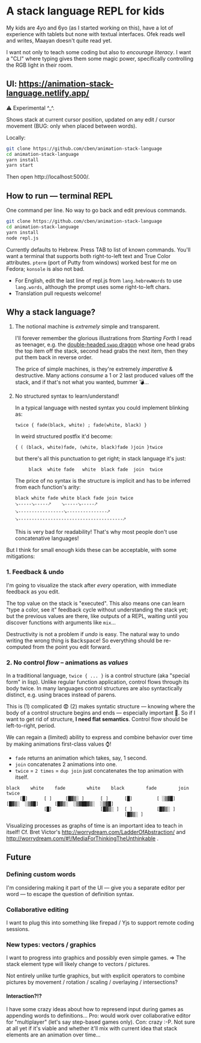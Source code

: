 # A stack language REPL for kids

My kids are 4yo and 6yo (as I started working on this), have a lot of experience with tablets but none with textual interfaces.
Ofek reads well and writes, Maayan doesn't quite read yet.

I want not only to teach some coding but also to _encourage literacy_.
I want a "CLI" where typing gives them some magic power, specifically controlling the RGB light in their room.

## UI: https://animation-stack-language.netlify.app/

⚠ Experimental ^_^.

Shows stack at current cursor position, updated on any edit / cursor movement (BUG: only when placed between words).

Locally:
```sh
git clone https://github.com/cben/animation-stack-language
cd animation-stack-language
yarn install
yarn start
```
Then open http://localhost:5000/.


## How to run — terminal REPL

One command per line.  No way to go back and edit previous commands.

```sh
git clone https://github.com/cben/animation-stack-language
cd animation-stack-language
yarn install
node repl.js
```

Currently defaults to Hebrew.  Press TAB to list of known commands.  You'll want a terminal that supports both right-to-left text and True Color attributes.  `pterm` (port of Putty from windows) worked best for me on Fedora; `konsole` is also not bad.

* For English, edit the last line of repl.js from `lang.hebrewWords` to use `lang.words`, although the prompt uses some right-to-left chars.
* Translation pull requests welcome!

## Why a stack language?

 1. The notional machine is _extremely_ simple and transparent.

    I'll forever remember the glorious illustrations from _Starting Forth_ I read as teenager,
    e.g. the [double-headed `swap` dragon][1] whose one head grabs the top item off the stack,
    second head grabs the next item, then they put them back in reverse order.

    [1]: https://www.forth.com/starting-forth/2-stack-manipulation-operators-arithmetic/#SWAP

    The price of simple machines, is they're extremely _imperative_ & destructive.
    Many actions _consume_ a 1 or 2 last produced values off the stack, and if that's not what you wanted, bummer 💣...

 2. No structured syntax to learn/understand!

    In a typical language with nested syntax you could implement blinking as:
    ```
    twice { fade(black, white) ; fade(white, black) }
    ```
    In weird structured postfix it'd become:
    ```
    { ( (black, white)fade, (white, black)fade )join }twice
    ```
    but there's all this punctuation to get right; in stack language it's just:
    ```
         black  white fade   white  black fade  join  twice
    ```

    The price of no syntax is the structure is implicit and has to be inferred from each function's arity:

    ```
    black white fade white black fade join twice
    🡖-----🡖-----🡕    🡖-----🡖-----🡕
    🡖-----------------🡖---------------🡕
    🡖---------------------------------------🡕
    ```

    This is very bad for readability!  That's why most people don't use concatenative languages!

But I think for small enough kids these can be acceptable, with some mitigations:

### 1. Feedback & undo

I'm going to visualize the stack after _every_ operation, with immediate feedback as you edit.

The top value on the stack is "executed".
This also means one can learn "type a color, see it" feedback cycle without understanding the stack yet;
but the previous values are there, like outputs of a REPL, waiting until you discover functions with arguments like `mix`...

Destructivity is not a problem if _undo_ is easy.  The natural way to undo writing the wrong thing is <kbd>Backspace</kbd>!
So everything should be re-computed from the point you edit forward.

### 2. No control _flow_ – animations as _values_

In a traditional language, `twice { ... }` is a control structure (aka "special form" in lisp).
Unlike regular function application, control flows through its body twice.
In many languages control structures are also syntactically distinct, e.g. using braces instead of parens.

This is (1) complicated 😨 (2) makes syntatic structure — knowing where the body of a control structure begins and ends — especially important 🙁.
So if I want to get rid of structure, **I need flat semantics**.  Control flow should be left-to-right, period.

We can regain a (limited) ability to express and combine behavior over time by making animations first-class values ⌚!

- `fade` returns an animation which takes, say, 1 second.
- `join` concatenates 2 animations into one.
- `twice` = `2 times` = `dup join` just concatenates the top animation with itself.

```
black    white    fade        white    black        fade        join             twice
     [█]      [ ]     [█▓▒░ ]      [ ]      [█]         [ ░▒▓█]     [█▓▒░  ░▒▓█]      [█▓▒░  ░▒▓██▓▒░  ░▒▓█]
              [█]                  [█▓▒░ ]  [ ]         [█▓▒░ ]
                                            [█▓▒░ ]
```

Visualizing processes as graphs of time is an important idea to teach in itself!
Cf. Bret Victor's  http://worrydream.com/LadderOfAbstraction/ and http://worrydream.com/#!/MediaForThinkingTheUnthinkable .

## Future

### Defining custom words

I'm considering making it part of the UI — give you a separate editor per word — to escape the question of definition syntax.

### Collaborative editing

I want to plug this into something like firepad / Yjs to support remote coding sessions.

### New types: vectors / graphics

I want to progress into graphics and possibly even simple games.
=> The stack element type will likely change to vectors / pictures.

Not entirely unlike turtle graphics, but with explicit operators to combine pictures by movement / rotation / scaling / overlaying / intersections?

#### Interaction?!?

I have some crazy ideas about how to represend input during games as appending words to definitions...  Pro: would work over collaborative editor for "multiplayer" (let's say step-based games only).  Con: crazy :-P.  Not sure at all yet if it's viable and whether it'll mix with current idea that stack elements are an animation over time...
